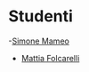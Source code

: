 # Studenti
-[Simone Mameo](https://github.com/simooo0/lab-git.git)
- [Mattia Folcarelli](https://github.com/profmf)
